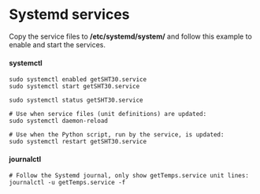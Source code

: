 # Systemd services

Copy the service files to **/etc/systemd/system/** and follow this example to enable and start the services.

#### systemctl

```shell
sudo systemctl enabled getSHT30.service
sudo systemctl start getSHT30.service

sudo systemctl status getSHT30.service
```

```shell
# Use when service files (unit definitions) are updated:
sudo systemctl daemon-reload

# Use when the Python script, run by the service, is updated:
sudo systemctl restart getSHT30.service
```

#### journalctl

```shell
# Follow the Systemd journal, only show getTemps.service unit lines:
journalctl -u getTemps.service -f
```
